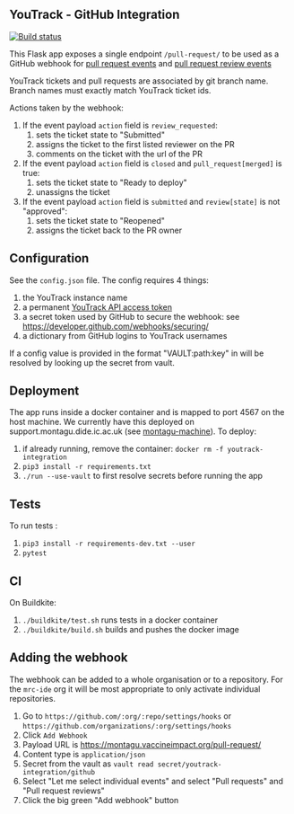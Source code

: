 ## YouTrack - GitHub Integration
[![Build status](https://badge.buildkite.com/9079a4a8af7ed89debf5b094a76b2931cb12df49c136caef92.svg?branch=master)](https://buildkite.com/mrc-ide/youtrack-webhook)

This Flask app exposes a single endpoint `/pull-request/` to be used as a GitHub webhook for 
[pull request events](https://developer.github.com/v3/activity/events/types/#pullrequestevent) and 
[pull request review events](https://developer.github.com/v3/activity/events/types/#pullrequestreviewevent)

YouTrack tickets and pull requests are associated by git branch name. Branch names must exactly match YouTrack 
ticket ids. 

Actions taken by the webhook:

1. If the event payload `action` field is `review_requested`:
    1. sets the ticket state to "Submitted"
    1. assigns the ticket to the first listed reviewer on the PR
    1. comments on the ticket with the url of the PR
1. If the event payload `action` field is `closed` and `pull_request[merged]` is true:
    1. sets the ticket state to "Ready to deploy"
    1. unassigns the ticket
1. If the event payload `action` field is `submitted` and `review[state]` is not "approved":
    1. sets the ticket state to "Reopened"
    1. assigns the ticket back to the PR owner
    
    
## Configuration
See the `config.json` file.
The config requires 4 things:
1. the YouTrack instance name
1. a permanent [YouTrack API access token](https://www.jetbrains.com/help/youtrack/standalone/Manage-Permanent-Token.html)
1. a secret token used by GitHub to secure the webhook: see https://developer.github.com/webhooks/securing/
1. a dictionary from GitHub logins to YouTrack usernames

If a config value is provided in the format "VAULT:path:key" in will be resolved by looking up the secret from vault.

## Deployment
The app runs inside a docker container and is mapped to port 4567 on the host machine. We currently have this deployed on support.montagu.dide.ic.ac.uk (see [montagu-machine](https://github.com/vimc/montagu-machine/blob/master/docs/Support.md)).
To deploy:
1. if already running, remove the container: `docker rm -f youtrack-integration`
1. `pip3 install -r requirements.txt`
1. `./run --use-vault` to first resolve secrets before running the app

## Tests
To run tests :
1. `pip3 install -r requirements-dev.txt --user`
1. `pytest`

## CI
On Buildkite:
1. `./buildkite/test.sh` runs tests in a docker container
1. `./buildkite/build.sh` builds and pushes the docker image

## Adding the webhook

The webhook can be added to a whole organisation or to a repository.  For the `mrc-ide` org it will be most appropriate to only activate individual repositories.

1. Go to `https://github.com/:org/:repo/settings/hooks` or `https://github.com/organizations/:org/settings/hooks`
2. Click `Add Webhook`
3. Payload URL is https://montagu.vaccineimpact.org/pull-request/
4. Content type is `application/json`
5. Secret from the vault as `vault read secret/youtrack-integration/github`
6. Select "Let me select individual events" and select "Pull requests" and "Pull request reviews"
7. Click the big green "Add webhook" button
